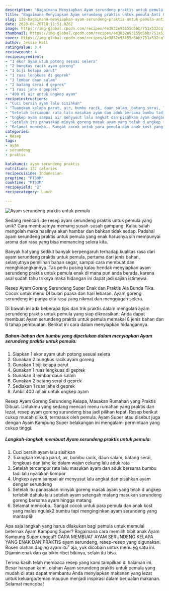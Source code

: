 ```yaml
---
description: "Bagaimana Menyiapkan Ayam serundeng praktis untuk pemula Anti Gagal"
title: "Bagaimana Menyiapkan Ayam serundeng praktis untuk pemula Anti Gagal"
slug: 138-bagaimana-menyiapkan-ayam-serundeng-praktis-untuk-pemula-anti-gagal
date: 2020-06-26T18:11:51.026Z
image: https://img-global.cpcdn.com/recipes/4e3832e93155d5bb/751x532cq70/ayam-serundeng-praktis-untuk-pemula-foto-resep-utama.jpg
thumbnail: https://img-global.cpcdn.com/recipes/4e3832e93155d5bb/751x532cq70/ayam-serundeng-praktis-untuk-pemula-foto-resep-utama.jpg
cover: https://img-global.cpcdn.com/recipes/4e3832e93155d5bb/751x532cq70/ayam-serundeng-praktis-untuk-pemula-foto-resep-utama.jpg
author: Jessie Hall
ratingvalue: 3.4
reviewcount: 4
recipeingredient:
- "1 ekor ayam utuh potong sesuai selera"
- "2 bungkus racik ayam goreng"
- "1 biji kelapa parut"
- "1 ruas lengkuas di geprek"
- "3 lembar daun salam"
- "2 batang serai d geprek"
- "1 ruas jahe d geprek"
- "400 ml air untuk ungkep ayam"
recipeinstructions:
- "Cuci bersih ayam lalu sisihkan"
- "Tuangkan kelapa parut, air, bumbu racik, daun salam, batang serai, lengkuas dan jahe ke dalam wajan cekung lalu aduk rata"
- "Setelah tercampur rata lalu masukan ayam dan aduk bersama bumbu tadi lalu nyalakan kompor"
- "Ungkep ayam sampai air menyusut lalu angkat dan pisahkan ayam dengan serundeng"
- "Setelah itu panasakan minyak goreng masak ayam yang telah d ungkep terlebih dahulu lalu setelah ayam setengah matang masukan serundeng goreng bersama ayam hingga matang"
- "Selamat mencoba.. Sangat cocok untuk para pemula dan anak kost yang males ngulek2 bumbu tapi menginginkan ayam serundeng yang mantap😁"
categories:
- Resep
tags:
- ayam
- serundeng
- praktis

katakunci: ayam serundeng praktis 
nutrition: 137 calories
recipecuisine: Indonesian
preptime: "PT39M"
cooktime: "PT53M"
recipeyield: "2"
recipecategory: Lunch

---
```



![Ayam serundeng praktis untuk pemula](https://img-global.cpcdn.com/recipes/4e3832e93155d5bb/751x532cq70/ayam-serundeng-praktis-untuk-pemula-foto-resep-utama.jpg)

Sedang mencari ide resep ayam serundeng praktis untuk pemula yang unik? Cara membuatnya memang susah-susah gampang. Kalau salah mengolah maka hasilnya akan hambar dan bahkan tidak sedap. Padahal ayam serundeng praktis untuk pemula yang enak harusnya sih mempunyai aroma dan rasa yang bisa memancing selera kita.

Banyak hal yang sedikit banyak berpengaruh terhadap kualitas rasa dari ayam serundeng praktis untuk pemula, pertama dari jenis bahan, selanjutnya pemilihan bahan segar, sampai cara membuat dan menghidangkannya. Tak perlu pusing kalau hendak menyiapkan ayam serundeng praktis untuk pemula enak di mana pun anda berada, karena asal sudah tahu triknya maka hidangan ini dapat jadi sajian istimewa.

Resep Ayam Goreng Serundeng Super Enak dan Praktis Ala Bunda Tika. Cocok untuk menu DI bulan puasa dan hari lebaran. Ayam goreng serundeng ini punya cita rasa yang nikmat dan menggugah selera.


Di bawah ini ada beberapa tips dan trik praktis dalam mengolah ayam serundeng praktis untuk pemula yang siap dikreasikan. Anda dapat membuat Ayam serundeng praktis untuk pemula memakai 8 jenis bahan dan 6 tahap pembuatan. Berikut ini cara dalam menyiapkan hidangannya.

<!--inarticleads1-->

##### Bahan-bahan dan bumbu yang diperlukan dalam menyiapkan Ayam serundeng praktis untuk pemula:

1. Siapkan 1 ekor ayam utuh potong sesuai selera
1. Gunakan 2 bungkus racik ayam goreng
1. Gunakan 1 biji kelapa parut
1. Gunakan 1 ruas lengkuas di geprek
1. Gunakan 3 lembar daun salam
1. Gunakan 2 batang serai d geprek
1. Sediakan 1 ruas jahe d geprek
1. Ambil 400 ml air untuk ungkep ayam


Resep Ayam Goreng Serundeng Kelapa, Masakan Rumahan yang Praktis Dibuat. Untukmu yang sedang mencari menu rumahan yang praktis dan lezat, resep ayam goreng surundeng bisa jadi pilihan tepat. Resep berikut cukup mudah diikuti, termasuk oleh pemula. Ayam Super atau disebut juga dengan Ayam Kampung Super belakangan ini mengalami permintaan yang cukup tinggi. 

<!--inarticleads2-->

##### Langkah-langkah membuat Ayam serundeng praktis untuk pemula:

1. Cuci bersih ayam lalu sisihkan
1. Tuangkan kelapa parut, air, bumbu racik, daun salam, batang serai, lengkuas dan jahe ke dalam wajan cekung lalu aduk rata
1. Setelah tercampur rata lalu masukan ayam dan aduk bersama bumbu tadi lalu nyalakan kompor
1. Ungkep ayam sampai air menyusut lalu angkat dan pisahkan ayam dengan serundeng
1. Setelah itu panasakan minyak goreng masak ayam yang telah d ungkep terlebih dahulu lalu setelah ayam setengah matang masukan serundeng goreng bersama ayam hingga matang
1. Selamat mencoba.. Sangat cocok untuk para pemula dan anak kost yang males ngulek2 bumbu tapi menginginkan ayam serundeng yang mantap😁


Apa saja langkah yang harus dilakukan bagi pemula untuk memulai beternak Ayam Kampung Super? Bagaimana cara memilih bibit anak Ayam Kampung Super unggul? CARA MEMBUAT AYAM SERUNDENG KELAPA YANG ENAK DAN PRAKTIS ayam serundeng, resep-resep yang digunakan. Bosen olahan daging ayam itu² aja, yuk dicobain untuk menu yg satu ini. Dijamin enak dan ga bikin ribet bikinya, selain itu bisa. 

Terima kasih telah membaca resep yang kami tampilkan di halaman ini. Besar harapan kami, olahan Ayam serundeng praktis untuk pemula yang mudah di atas dapat membantu Anda menyiapkan makanan yang lezat untuk keluarga/teman maupun menjadi inspirasi dalam berjualan makanan. Selamat mencoba!
